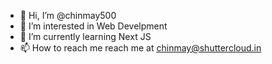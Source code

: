 - 👋 Hi, I’m @chinmay500
- 👀 I’m interested in Web Develpment
- 🌱 I’m currently learning Next JS
- 📫 How to reach me reach me at chinmay@shuttercloud.in

<!---
chinmay500/chinmay500 is a ✨ special ✨ repository because its `README.md` (this file) appears on your GitHub profile.
You can click the Preview link to take a look at your changes.
--->
